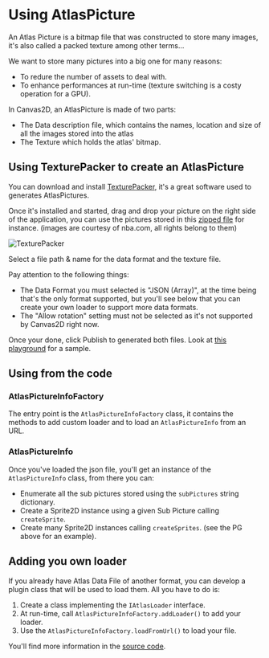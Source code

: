 # Using AtlasPicture

An Atlas Picture is a bitmap file that was constructed to store many images, it's also called a packed texture among other terms...

We want to store many pictures into a big one for many reasons:

 - To redure the number of assets to deal with.
 - To enhance performances at run-time (texture switching is a costy operation for a GPU).

In Canvas2D, an AtlasPicture is made of two parts:

 - The Data description file, which contains the names, location and size of all the images stored into the atlas
 - The Texture which holds the atlas' bitmap.

 ## Using TexturePacker to create an AtlasPicture

 You can download and install [TexturePacker](https://www.codeandweb.com/texturepacker), it's a great software used to generates AtlasPictures.

 Once it's installed and started, drag and drop your picture on the right side of the application, you can use the pictures stored in this [zipped file](https://dl.dropboxusercontent.com/u/9401844/nba.zip) for instance. (images are courtesy of nba.com, all rights belong to them)

![TexturePacker](http://i.imgur.com/zrPVJNv.png)

Select a file path & name for the data format and the texture file.

Pay attention to the following things:

 - The Data Format you must selected is "JSON (Array)", at the time being that's the only format supported, but you'll see below that you can create your own loader to support more data formats.
 - The "Allow rotation" setting must not be selected as it's not supported by Canvas2D right now.

  Once your done, click Publish to generated both files. Look at [this playground](http://www.babylonjs-playground.com/#C1BYN#1) for a sample.

  ## Using from the code

  ### AtlasPictureInfoFactory
  The entry point is the `AtlasPictureInfoFactory` class, it contains the methods to add custom loader and to load an `AtlasPictureInfo` from an URL.

  ### AtlasPictureInfo
  Once you've loaded the json file, you'll get an instance of the `AtlasPictureInfo` class, from there you can:

   - Enumerate all the sub pictures stored using the `subPictures` string dictionary.
   - Create a Sprite2D instance using a given Sub Picture calling `createSprite`.
   - Create many Sprite2D instances calling `createSprites`. (see the PG above for an example).

## Adding you own loader

If you already have Atlas Data File of another format, you can develop a plugin class that will be used to load them. All you have to do is:

1) Create a class implementing the `IAtlasLoader` interface.
2) At run-time, call `AtlasPictureInfoFactory.addLoader()` to add your loader.
3) Use the `AtlasPictureInfoFactory.loadFromUrl()` to load your file.

You'll find more information in the [source code](https://github.com/BabylonJS/Extensions/blob/master/canvas2D/src/Engine/babylon.atlasPicture.ts).